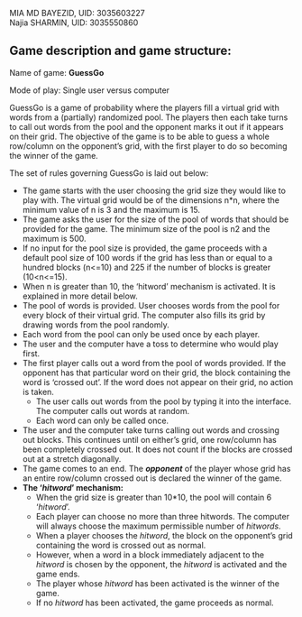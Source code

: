 MIA MD BAYEZID, UID: 3035603227  
Najia SHARMIN, UID: 3035550860

## Game description and game structure:  
Name of game: __GuessGo__  
  
Mode of play: Single user versus computer  
  
GuessGo is a game of probability where the players fill a virtual grid with words from a (partially) randomized pool. The players then each take turns to call out words from the pool and the opponent marks it out if it appears on their grid. The objective of the game is to be able to guess a whole row/column on the opponent’s grid, with the first player to do so becoming the winner of the game.  
  
The set of rules governing GuessGo is laid out below:  
- The game starts with the user choosing the grid size they would like to play with. The virtual grid would be of the dimensions n\*n, where the minimum value of n is 3 and the maximum is 15.  
- The game asks the user for the size of the pool of words that should be provided for the game. The minimum size of the pool is n2 and the maximum is 500.  
- If no input for the pool size is provided, the game proceeds with a default pool size of 100 words if the grid has less than or equal to a hundred blocks (n<=10) and 225 if the number of blocks is greater (10<n<=15).  
- When n is greater than 10, the ‘hitword’ mechanism is activated. It is explained in more detail below.  
- The pool of words is provided. User chooses words from the pool for every block of their virtual grid. The computer also fills its grid by drawing words from the pool randomly.  
- Each word from the pool can only be used once by each player.  
- The user and the computer have a toss to determine who would play first.  
- The first player calls out a word from the pool of words provided. If the opponent has that particular word on their grid, the block containing the word is ‘crossed out’. If the word does not appear on their grid, no action is taken.  
  -   The user calls out words from the pool by typing it into the interface. The computer calls out words at random.  
  -  Each word can only be called once.  
- The user and the computer take turns calling out words and crossing out blocks. This continues until on either’s grid, one row/column has been completely crossed out. It does not count if the blocks are crossed out at a stretch diagonally.  
- The game comes to an end. The __*opponent*__ of the player whose grid has an entire row/column crossed out is declared the winner of the game.  
- __The ‘*hitword*’ mechanism:__  
  - When the grid size is greater than 10\*10, the pool will contain 6 ‘*hitword*’.
  - Each player can choose no more than three hitwords. The computer will always choose the maximum permissible number of *hitwords*.  
  - When a player chooses the *hitword*, the block on the opponent’s grid containing the word is crossed out as normal.  
  - However, when a word in a block immediately adjacent to the *hitword* is chosen by the opponent, the *hitword* is activated and the game ends.  
  - The player whose *hitword* has been activated is the winner of the game.
  - If no *hitword* has been activated, the game proceeds as normal.








